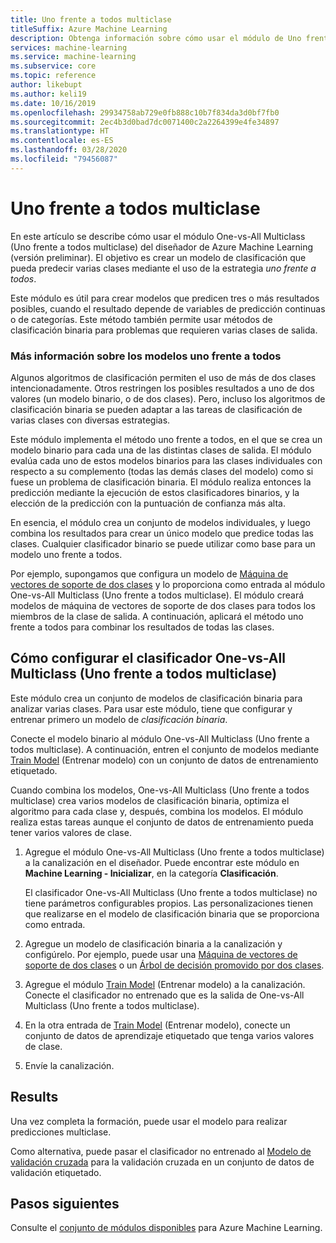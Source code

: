 ```yaml
---
title: Uno frente a todos multiclase
titleSuffix: Azure Machine Learning
description: Obtenga información sobre cómo usar el módulo de Uno frente a todos multiclase en Azure Machine Learning para crear un modelo de clasificación multiclase a partir de un conjunto de modelos de clasificación binaria.
services: machine-learning
ms.service: machine-learning
ms.subservice: core
ms.topic: reference
author: likebupt
ms.author: keli19
ms.date: 10/16/2019
ms.openlocfilehash: 29934758ab729e0fb888c10b7f834da3d0bf7fb0
ms.sourcegitcommit: 2ec4b3d0bad7dc0071400c2a2264399e4fe34897
ms.translationtype: HT
ms.contentlocale: es-ES
ms.lasthandoff: 03/28/2020
ms.locfileid: "79456087"
---
```

# <a name="one-vs-all-multiclass"></a>Uno frente a todos multiclase

En este artículo se describe cómo usar el módulo One-vs-All Multiclass (Uno frente a todos multiclase) del diseñador de Azure Machine Learning (versión preliminar). El objetivo es crear un modelo de clasificación que pueda predecir varias clases mediante el uso de la estrategia *uno frente a todos*.

Este módulo es útil para crear modelos que predicen tres o más resultados posibles, cuando el resultado depende de variables de predicción continuas o de categorías. Este método también permite usar métodos de clasificación binaria para problemas que requieren varias clases de salida.

### <a name="more-about-one-versus-all-models"></a>Más información sobre los modelos uno frente a todos

Algunos algoritmos de clasificación permiten el uso de más de dos clases intencionadamente. Otros restringen los posibles resultados a uno de dos valores (un modelo binario, o de dos clases). Pero, incluso los algoritmos de clasificación binaria se pueden adaptar a las tareas de clasificación de varias clases con diversas estrategias. 

Este módulo implementa el método uno frente a todos, en el que se crea un modelo binario para cada una de las distintas clases de salida. El módulo evalúa cada uno de estos modelos binarios para las clases individuales con respecto a su complemento (todas las demás clases del modelo) como si fuese un problema de clasificación binaria. El módulo realiza entonces la predicción mediante la ejecución de estos clasificadores binarios, y la elección de la predicción con la puntuación de confianza más alta.  

En esencia, el módulo crea un conjunto de modelos individuales, y luego combina los resultados para crear un único modelo que predice todas las clases. Cualquier clasificador binario se puede utilizar como base para un modelo uno frente a todos.  

Por ejemplo, supongamos que configura un modelo de [Máquina de vectores de soporte de dos clases](two-class-support-vector-machine.md) y lo proporciona como entrada al módulo One-vs-All Multiclass (Uno frente a todos multiclase). El módulo creará modelos de máquina de vectores de soporte de dos clases para todos los miembros de la clase de salida. A continuación, aplicará el método uno frente a todos para combinar los resultados de todas las clases.  

## <a name="how-to-configure-the-one-vs-all-multiclass-classifier"></a>Cómo configurar el clasificador One-vs-All Multiclass (Uno frente a todos multiclase)  

Este módulo crea un conjunto de modelos de clasificación binaria para analizar varias clases. Para usar este módulo, tiene que configurar y entrenar primero un modelo de *clasificación binaria*. 

Conecte el modelo binario al módulo One-vs-All Multiclass (Uno frente a todos multiclase). A continuación, entren el conjunto de modelos mediante [Train Model](train-model.md) (Entrenar modelo) con un conjunto de datos de entrenamiento etiquetado.

Cuando combina los modelos, One-vs-All Multiclass (Uno frente a todos multiclase) crea varios modelos de clasificación binaria, optimiza el algoritmo para cada clase y, después, combina los modelos. El módulo realiza estas tareas aunque el conjunto de datos de entrenamiento pueda tener varios valores de clase.

1. Agregue el módulo One-vs-All Multiclass (Uno frente a todos multiclase) a la canalización en el diseñador. Puede encontrar este módulo en **Machine Learning - Inicializar**, en la categoría **Clasificación**.

   El clasificador One-vs-All Multiclass (Uno frente a todos multiclase) no tiene parámetros configurables propios. Las personalizaciones tienen que realizarse en el modelo de clasificación binaria que se proporciona como entrada.

2. Agregue un modelo de clasificación binaria a la canalización y configúrelo. Por ejemplo, puede usar una [Máquina de vectores de soporte de dos clases](two-class-support-vector-machine.md) o un [Árbol de decisión promovido por dos clases](two-class-boosted-decision-tree.md).

3. Agregue el módulo [Train Model](train-model.md) (Entrenar modelo) a la canalización. Conecte el clasificador no entrenado que es la salida de One-vs-All Multiclass (Uno frente a todos multiclase).

4. En la otra entrada de [Train Model](train-model.md) (Entrenar modelo), conecte un conjunto de datos de aprendizaje etiquetado que tenga varios valores de clase.

5. Envíe la canalización.

## <a name="results"></a>Results

Una vez completa la formación, puede usar el modelo para realizar predicciones multiclase.

Como alternativa, puede pasar el clasificador no entrenado al [Modelo de validación cruzada](cross-validate-model.md) para la validación cruzada en un conjunto de datos de validación etiquetado.


## <a name="next-steps"></a>Pasos siguientes

Consulte el [conjunto de módulos disponibles](module-reference.md) para Azure Machine Learning. 
